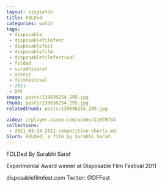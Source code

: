 ```yaml
---
layout: singleton
title: FOLDed
categories: watch
tags:
 - disposable
 - disposablefilmfest
 - disposablefest
 - disposablefilm
 - disposablefilmfestival
 - folded
 - surabhisaraf
 - DFFest
 - filmfestival
 - 2011
 - DFF
image: posts/139636254_295.jpg
thumb: posts/139636254_295.jpg
relatedthumb: posts/139636254_295.jpg

video: //player.vimeo.com/video/21678734
collections:
 - 2011-03-24-2011-competitive-shorts.md
blurb: FOLDed, a film by Surabhi Saraf.
---
```


FOLDed
By Surabhi Saraf

Experimental Award winner at Disposable Film Festival 2011

disposablefilmfest.com
Twitter: @DFFest